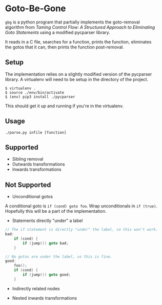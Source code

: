 # Goto-Be-Gone

`gbg` is a python program that partially implements the goto-removal algorithm
from _Taming Control Flow: A Structured Approach to Eliminating Goto
Statements_ using a modified pycparser library.

It reads in a C file, searches for a function, prints the function, eliminates
the gotos that it can, then prints the function post-removal.

## Setup

The implementation relies on a slightly modified version of the pycparser
library. A virtualenv will need to be setup in the directory of the project.

    $ virtualenv .
    $ source ./env/bin/activate
    $ (env) pip3 install ./pycparser

This should get it up and running if you're in the virtualenv.

## Usage

`./parse.py infile [function]`

## Supported

- Sibling removal
- Outwards transformations
- Inwards transformations

## Not Supported

- Unconditional gotos

A conditional goto is `if (cond) goto foo`. Wrap unconditionals in `if (true)`.
Hopefully this will be a part of the implementation.

- Statements directly "under" a label

````C
// The if statement is directly "under" the label, so this won't work.
bad:
    if (cond) {
        if (jump()) goto bad;
    }

// No gotos are under the label, so this is fine.
good:
    foo();
    if (cond) {
        if (jump()) goto good;
    }
````

- Indirectly related nodes

- Nested inwards transformations
